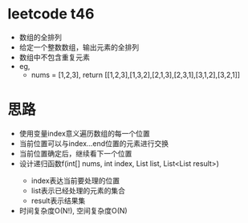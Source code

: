 # leetcode t46
- 数组的全排列
- 给定一个整数数组，输出元素的全排列
- 数组中不包含重复元素
- eg,
    - nums = [1,2,3], return [[1,2,3],[1,3,2],[2,1,3],[2,3,1],[3,1,2],[3,2,1]]
        
# 思路
- 使用变量index意义遍历数组的每一个位置
- 当前位置可以与index...end位置的元素进行交换
- 当前位置确定后，继续看下一个位置
- 设计递归函数f(int[] nums, int index, List<Integer> list, List<List<Integer> result>)
    - index表达当前要处理的位置
    - list表示已经处理的元素的集合
    - result表示结果集
- 时间复杂度O(N!), 空间复杂度O(N)